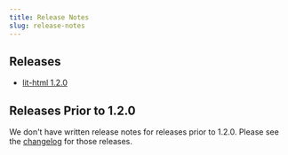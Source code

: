 ```yaml
---
title: Release Notes
slug: release-notes
---
```


## Releases

* [lit-html 1.2.0](./release-notes/1.2.0)

## Releases Prior to 1.2.0

We don't have written release notes for releases prior to 1.2.0. Please see the [changelog](https://github.com/Polymer/lit-html/blob/master/CHANGELOG.md) for those releases.
